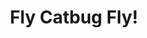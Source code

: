 ---
title: Fly Catbug Fly!
developer: Ludoko Studios
client: Cartoon Hangover
image: FlyCatbugFly.jpg
link: http://cartoonhangover.com/flycatbugfly/
ios: https://itunes.apple.com/us/app/fly-catbug-fly!/id812663886
android: https://play.google.com/store/apps/details?id=com.frederator.catbug
featured: true
---